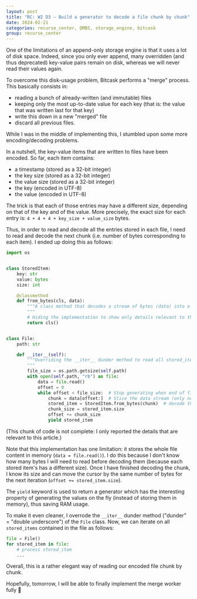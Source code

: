 ```yaml
---
layout: post
title: "RC: W2 D3 — Build a generator to decode a file chunk by chunk"
date: 2024-02-21
categories: recurse_center, DMBS, storage_engine, bitcask
group: recurse_center
---
```



One of the limitations of an append-only storage engine is that it uses a lot of disk space.
Indeed, since you only ever append, many overridden (and thus deprecated) key-value pairs remain on disk,
whereas we will never read their values again.

To overcome this disk-usage problem, Bitcask performs a "merge" process.
This basically consists in:

- reading a bunch of already-written (and immutable) files
- keeping only the most up-to-date value for each key (that is: the value that was written last for that key)
- write this down in a new "merged" file
- discard all previous files.

While I was in the middle of implementing this, I stumbled upon some more encoding/decoding problems.

In a nutshell, the key-value items that are written to files have been encoded. So far, each item contains:

- a timestamp (stored as a 32-bit integer)
- the key size (stored as a 32-bit integer)
- the value size (stored as a 32-bit integer)
- the key (encoded in UTF-8)
- the value (encoded in UTF-8)

The trick is that each of those entries may have a different size, depending on that of the key and of the value.
More precisely, the exact size for each entry is: `4 + 4 + 4 + key_size + value_size` bytes.

Thus, in order to read and decode all the entries stored in each file, I need to read and decode the next chunk (i.e.
number of bytes corresponding to each item).
I ended up doing this as follows:

```python
import os


class StoredItem:
    key: str
    value: bytes
    size: int

    @classmethod
    def from_bytes(cls, data):
        """A class method that decodes a stream of bytes (data) into a StoredItem
        """
        # Hiding the implementation to show only details relevant to this post
        return cls()  


class File:
    path: str

    def __iter__(self):
        """Overriding the __iter__ dunder method to read all stored_items
        """
        file_size = os.path.getsize(self.path)
        with open(self.path, "rb") as file:
            data = file.read()
            offset = 0
            while offset < file_size:  # Stop generating when end of file reached 
                chunk = data[offset:]  # Slice the data stream (only next chunk)
                stored_item = StoredItem.from_bytes(chunk)  # decode the chunk
                chunk_size = stored_item.size
                offset += chunk_size
                yield stored_item
```

(This chunk of code is not complete: I only reported the details that are relevant to this article.)

Note that this implementation has one limitation: it stores the whole file content in memory (`data = file.read()`).
I do this because I don't know how many bytes I will need to read before decoding them (because each stored item's has
a different size). Once I have finished decoding the chunk, I know its size and can move the cursor by the same number
of bytes for the next iteration (`offset += stored_item.size`).

The `yield` keyword is used to return a generator which has the interesting property of generating the values on the
fly (instead of storing them in memory), thus saving RAM usage.

To make it even cleaner, I overrode the `__iter__` dunder method ("dunder" = "double underscore") of the `File` class.
Now, we can iterate on all `stored_items` contained in the file as follows:

```python
file = File()
for stored_item in file:
    # process stored_item
    ...
```

Overall, this is a rather elegant way of reading our encoded file chunk by chunk.

Hopefully, tomorrow, I will be able to finally implement the merge worker fully 🤞



